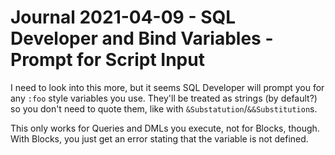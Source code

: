 Journal 2021-04-09 - SQL Developer and Bind Variables - Prompt for Script Input
========

I need to look into this more, but it seems SQL Developer will prompt you for any `:foo` style variables you use.  They'll be treated as strings (by default?) so you don't need to quote them, like with `&Substatution`/`&&Substitution`s.

This only works for Queries and DMLs you execute, not for Blocks, though.  With Blocks, you just get an error stating that the variable is not defined.
